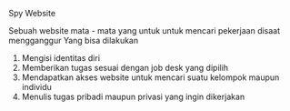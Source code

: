 Spy Website

Sebuah website mata - mata yang untuk untuk mencari pekerjaan disaat mengganggur
Yang bisa dilakukan
1. Mengisi identitas diri
2. Memberikan tugas sesuai dengan job desk yang dipilih
3. Mendapatkan akses website untuk mencari suatu kelompok maupun individu 
4. Menulis tugas pribadi maupun privasi yang ingin dikerjakan